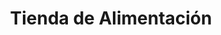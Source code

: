 ---
title: "Tienda de Alimentación"
url: /getafe/tienda-de-alimentacion-avenida-manuel-azana/
shop: comodidad
---